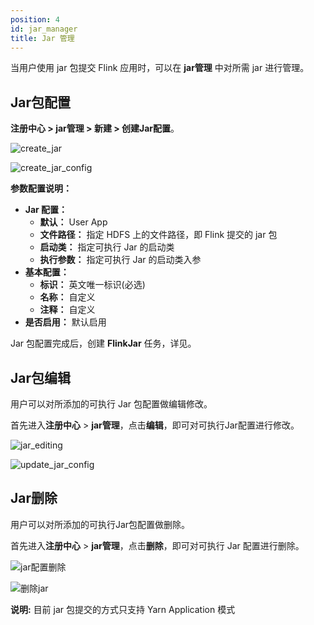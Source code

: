 ```yaml
---
position: 4
id: jar_manager
title: Jar 管理
---
```




当用户使用 jar 包提交 Flink 应用时，可以在 **jar管理** 中对所需 jar 进行管理。

## Jar包配置

**注册中心 > jar管理 > 新建 > 创建Jar配置**。

![create_jar](http://www.aiwenmo.com/dinky/docs/zh-CN/administrator_guide/register_center/jar_manager/create_jar.png)

![create_jar_config](http://www.aiwenmo.com/dinky/docs/zh-CN/administrator_guide/register_center/jar_manager/create_jar_config.png)

**参数配置说明：**

- **Jar 配置：**
  - **默认：** User App
  - **文件路径：** 指定 HDFS 上的文件路径，即 Flink 提交的 jar 包
  - **启动类：** 指定可执行 Jar 的启动类
  - **执行参数：** 指定可执行 Jar 的启动类入参
- **基本配置：**
  - **标识：** 英文唯一标识(必选)
  - **名称：** 自定义
  - **注释：** 自定义
- **是否启用：** 默认启用

Jar 包配置完成后，创建 **FlinkJar** 任务，详见。

## Jar包编辑

用户可以对所添加的可执行 Jar 包配置做编辑修改。

首先进入**注册中心** > **jar管理**，点击**编辑**，即可对可执行Jar配置进行修改。

![jar_editing](http://www.aiwenmo.com/dinky/docs/zh-CN/administrator_guide/register_center/jar_manager/jar_editing.png)

![update_jar_config](http://www.aiwenmo.com/dinky/docs/zh-CN/administrator_guide/register_center/jar_manager/update_jar_config.png)

## Jar删除

用户可以对所添加的可执行Jar包配置做删除。

首先进入**注册中心** > **jar管理**，点击**删除**，即可对可执行 Jar 配置进行删除。

![jar配置删除](http://www.aiwenmo.com/dinky/docs/zh-CN/administrator_guide/register_center/jar_manager/jar_config_delete.png)

![删除jar](http://www.aiwenmo.com/dinky/dev/docs/%E5%88%A0%E9%99%A4jar.png)

**说明:** 目前 jar 包提交的方式只支持 Yarn Application 模式